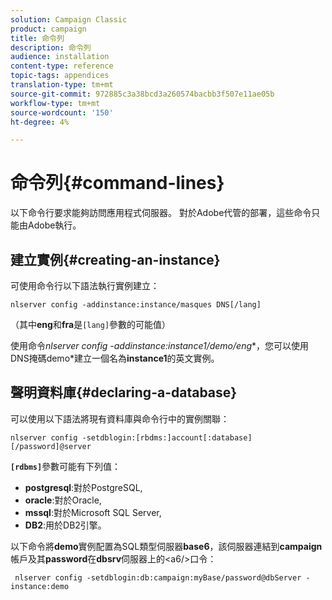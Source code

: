 ```yaml
---
solution: Campaign Classic
product: campaign
title: 命令列
description: 命令列
audience: installation
content-type: reference
topic-tags: appendices
translation-type: tm+mt
source-git-commit: 972885c3a38bcd3a260574bacbb3f507e11ae05b
workflow-type: tm+mt
source-wordcount: '150'
ht-degree: 4%

---
```



# 命令列{#command-lines}

以下命令行要求能夠訪問應用程式伺服器。 對於Adobe代管的部署，這些命令只能由Adobe執行。

## 建立實例{#creating-an-instance}

可使用命令行以下語法執行實例建立：

```
nlserver config -addinstance:instance/masques DNS[/lang]
```

（其中&#x200B;**eng**&#x200B;和&#x200B;**fra**&#x200B;是`[lang]`參數的可能值）

使用命令&#x200B;**nlserver config -addinstance:instance1/demo*/eng**，您可以使用DNS掩碼demo*建立一個名為&#x200B;**instance1**&#x200B;的英文實例。

## 聲明資料庫{#declaring-a-database}

可以使用以下語法將現有資料庫與命令行中的實例關聯：

```
nlserver config -setdblogin:[rbdms:]account[:database][/password]@server
```

**`[rdbms]`**&#x200B;參數可能有下列值：

* **postgresql**:對於PostgreSQL,
* **oracle**:對於Oracle,
* **mssql**:對於Microsoft SQL Server,
* **DB2**:用於DB2引擎。

以下命令將&#x200B;**demo**&#x200B;實例配置為SQL類型伺服器&#x200B;**base6**，該伺服器連結到&#x200B;**campaign**&#x200B;帳戶及其&#x200B;**password**&#x200B;在&#x200B;**dbsrv**&#x200B;伺服器上的&lt;a6/>口令：

```
 nlserver config -setdblogin:db:campaign:myBase/password@dbServer -instance:demo
```

